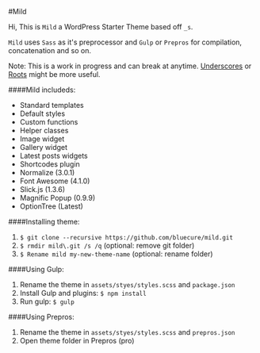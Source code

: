 #Mild

Hi, This is `Mild` a WordPress Starter Theme based off `_s`.

`Mild` uses `Sass` as it's preprocessor and `Gulp` or `Prepros` for compilation, concatenation and so on.

Note: This is a work in progress and can break at anytime. 
[Underscores](http://github.com/Automattic/_s) or [Roots](http://github.com/roots/roots) might be more useful.

####Mild includeds:
* Standard templates
* Default styles
* Custom functions
* Helper classes
* Image widget
* Gallery widget
* Latest posts widgets
* Shortcodes plugin
* Normalize (3.0.1)
* Font Awesome (4.1.0)
* Slick.js (1.3.6)
* Magnific Popup (0.9.9)
* OptionTree (Latest)

####Installing theme:
1. `$ git clone --recursive https://github.com/bluecure/mild.git`
2. `$ rmdir mild\.git /s /q` (optional: remove git folder)
3. `$ Rename mild my-new-theme-name` (optional: rename folder)

####Using Gulp:
1. Rename the theme in `assets/styes/styles.scss` and `package.json`
2. Install Gulp and plugins: `$ npm install`
3. Run gulp: `$ gulp`

####Using Prepros:
1. Rename the theme in `assets/styes/styles.scss` and `prepros.json`
2. Open theme folder in Prepros (pro)
